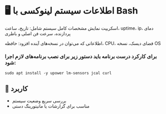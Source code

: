 # 🖥 اطلاعات سیستم لینوکسی با Bash

اسکریپت نمایش مشخصات کامل سیستم شامل: تاریخ، ساعت، uptime، ip، دمای پردازنده، سرعت فن اصلی و باطری

اطلاعاتی که می‌توان در نسخه‌های‌ آینده افزود: حافظه، CPU، فضای دیسک، نسخه OS

### برای کارکرد درست برنامه باید دستور زیر برای نصب برنامه‌های لازم اجرا شود:
`sudo apt install -y upower lm-sensors jcal curl`

## 🎯 کاربرد
- بررسی سریع وضعیت سیستم
- مناسب برای گزارشات یا مانیتورینگ دستی

